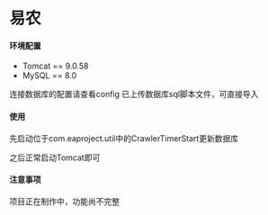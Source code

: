 #  易农

#### 环境配置

- Tomcat == 9.0.58
- MySQL == 8.0


连接数据库的配置请查看config
已上传数据库sql脚本文件，可直接导入


#### 使用

先启动位于com.eaproject.util中的CrawlerTimerStart更新数据库

之后正常启动Tomcat即可



#### 注意事项

项目正在制作中，功能尚不完整

